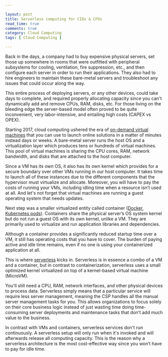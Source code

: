 ```yaml
---

layout: post
title: Serverless computing for CIOs & CFOs
read_time: true
comments: true
category: Cloud Computing
tags: [ Cloud Computing ]

---
```

 
Back in the days, a company had to buy expensive physical servers, set those up somewhere in rooms that were outfitted with peripheral subsystems for cooling, ventilation, fire suppression, etc., and then configure each server in order to run their applications. They also had to hire engineers to maintain these bare-metal servers and troubleshoot any issues that could occur along the way.
 
This entire process of deploying servers, or any other devices, could take days to complete, and required properly allocating capacity since you can't dynamically add and remove CPUs, RAM, disks, etc. For those living on the bleeding edge the server-based model often proved to be quite inconvenient, very labor-intensive, and entailing high costs (CAPEX vs OPEX).
 
Starting 2017, cloud computing ushered the era of [on-demand virtual machines](https://aws.amazon.com/ec2/) that you can use to launch online solutions in a matter of minutes instead days or weeks. A bare-metal server runs the host OS and a virtualization layer which produces tens or hundreds of virtual machines. This pool of virtual machines is sharing the CPU cores, RAM, network bandwidth, and disks that are attached to the host computer. 

Since a VM has its own OS, it also has its own kernel which provides for a secure boundary over other VMs running in our host computer. It takes time to launch all of these instances due to the different components that the hypervisor must virtualize and allocate. Moreover, you will have to pay the costs of running your VMs, including idling time when a resource isn’t used at all. And let's not forget that virtual machines are running a guest operating system that needs updates.
 
Next step was a smaller virtualized entity called container ([Docker](https://aws.amazon.com/docker/), [Kubernetes pods](https://aws.amazon.com/kubernetes/)). Containers share the physical server’s OS system kernel but do not run a guest OS with its own kernel, unlike a VM. They are primarily used to virtualize and run application libraries and dependencies.

Although a container provides a significantly reduced startup time over a VM, it still has operating costs that you have to cover. The burden of paying active and idle time remains, even if no one is using your containerized application at all.

This is where [serverless](https://aws.amazon.com/serverless/) kicks in. Serverless is in essence a combo of a VM and a container, but in contrast to containerization, serverless uses a small optimized kernel virtualized on top of a kernel-based virtual machine (MicroVM).

You'll still need a CPU, RAM, network interfaces, and other physical devices to process data. Serverless simply means that a particular service will require less server management, meaning the CSP handles all the manual server management tasks for you. This allows organizations to focus solely on their core business logic instead of just wasting time doing time-consuming server deployments and maintenance tasks that don’t add much value to the business.

In contrast with VMs and containers, serverless services don't run continuously. A serverless setup will only run when it's invoked and will afterwards release all computing capacity. This is the reason why a serverless architecture is the most cost-effective way since you won’t have to pay for idle time.


